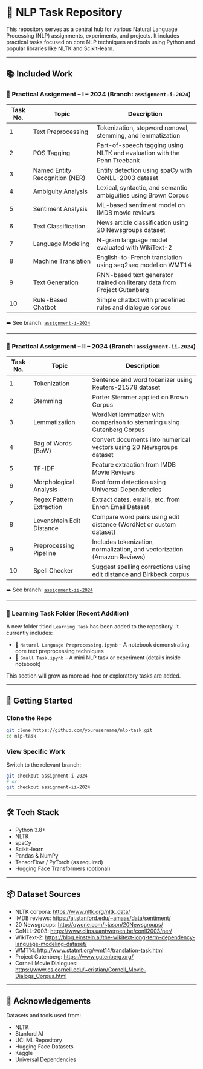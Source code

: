 # 🧠 NLP Task Repository

This repository serves as a central hub for various Natural Language Processing (NLP) assignments, experiments, and projects. It includes practical tasks focused on core NLP techniques and tools using Python and popular libraries like NLTK and Scikit-learn.

---

## 📚 Included Work

### 🔹 Practical Assignment – I – 2024 (Branch: `assignment-i-2024`)

| Task No. | Topic                              | Description                                                                 |
|----------|------------------------------------|-----------------------------------------------------------------------------|
| 1        | Text Preprocessing                 | Tokenization, stopword removal, stemming, and lemmatization                |
| 2        | POS Tagging                        | Part-of-speech tagging using NLTK and evaluation with the Penn Treebank    |
| 3        | Named Entity Recognition (NER)     | Entity detection using spaCy with CoNLL-2003 dataset                       |
| 4        | Ambiguity Analysis                 | Lexical, syntactic, and semantic ambiguities using Brown Corpus            |
| 5        | Sentiment Analysis                 | ML-based sentiment model on IMDB movie reviews                             |
| 6        | Text Classification                | News article classification using 20 Newsgroups dataset                    |
| 7        | Language Modeling                  | N-gram language model evaluated with WikiText-2                            |
| 8        | Machine Translation                | English-to-French translation using seq2seq model on WMT14                 |
| 9        | Text Generation                    | RNN-based text generator trained on literary data from Project Gutenberg   |
| 10       | Rule-Based Chatbot                 | Simple chatbot with predefined rules and dialogue corpus                   |

➡️ See branch: [`assignment-i-2024`](https://github.com/yourusername/nlp-task/tree/assignment-i-2024)

---

### 🔹 Practical Assignment – II – 2024 (Branch: `assignment-ii-2024`)

| Task No. | Topic                          | Description                                                                 |
|----------|--------------------------------|-----------------------------------------------------------------------------|
| 1        | Tokenization                   | Sentence and word tokenizer using Reuters-21578 dataset                     |
| 2        | Stemming                       | Porter Stemmer applied on Brown Corpus                                     |
| 3        | Lemmatization                  | WordNet lemmatizer with comparison to stemming using Gutenberg Corpus       |
| 4        | Bag of Words (BoW)             | Convert documents into numerical vectors using 20 Newsgroups dataset        |
| 5        | TF-IDF                         | Feature extraction from IMDB Movie Reviews                                  |
| 6        | Morphological Analysis         | Root form detection using Universal Dependencies                            |
| 7        | Regex Pattern Extraction       | Extract dates, emails, etc. from Enron Email Dataset                        |
| 8        | Levenshtein Edit Distance      | Compare word pairs using edit distance (WordNet or custom dataset)          |
| 9        | Preprocessing Pipeline         | Includes tokenization, normalization, and vectorization (Amazon Reviews)    |
| 10       | Spell Checker                  | Suggest spelling corrections using edit distance and Birkbeck corpus        |

➡️ See branch: [`assignment-ii-2024`](https://github.com/yourusername/nlp-task/tree/assignment-ii-2024)

---

### 🔹 Learning Task Folder (Recent Addition)

A new folder titled `Learning Task` has been added to the repository. It currently includes:
- 📝 `Natural Language Preprocessing.ipynb` – A notebook demonstrating core text preprocessing techniques
- 🧪 `Small Task.ipynb` – A mini NLP task or experiment (details inside notebook)

This section will grow as more ad-hoc or exploratory tasks are added.

---

## 🚀 Getting Started

### Clone the Repo
```bash
git clone https://github.com/yourusername/nlp-task.git
cd nlp-task
```

### View Specific Work
Switch to the relevant branch:
```bash
git checkout assignment-i-2024
# or
git checkout assignment-ii-2024
```

---

## 🛠 Tech Stack

- Python 3.8+
- NLTK
- spaCy
- Scikit-learn
- Pandas & NumPy
- TensorFlow / PyTorch (as required)
- Hugging Face Transformers (optional)

---

## 📦 Dataset Sources

- NLTK corpora: https://www.nltk.org/nltk_data/
- IMDB reviews: https://ai.stanford.edu/~amaas/data/sentiment/
- 20 Newsgroups: http://qwone.com/~jason/20Newsgroups/
- CoNLL-2003: https://www.clips.uantwerpen.be/conll2003/ner/
- WikiText-2: https://blog.einstein.ai/the-wikitext-long-term-dependency-language-modeling-dataset/
- WMT14: http://www.statmt.org/wmt14/translation-task.html
- Project Gutenberg: https://www.gutenberg.org/
- Cornell Movie Dialogues: https://www.cs.cornell.edu/~cristian/Cornell_Movie-Dialogs_Corpus.html

---

## 🙌 Acknowledgements

Datasets and tools used from:
- NLTK
- Stanford AI
- UCI ML Repository
- Hugging Face Datasets
- Kaggle
- Universal Dependencies
